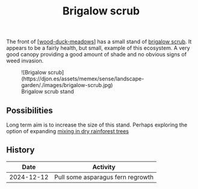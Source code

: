 ﻿---
backlinks:
- title: Bush regeneration (Wood duck meadows)
  url: /memex/sense/landscape-garden/regeneration.html
- title: Wood duck meadows
  url: /memex/sense/landscape-garden/wood-duck-meadows.html
- title: Asparagus africanus (Climbing asparagus fern)
  url: /memex/sense/landscape-garden/plants/asparagus-africanus.html
- title: Bunya Pine
  url: /memex/sense/landscape-garden/plants/bunya-pine.html
tags: gardens, landscape, wood-duck-meadows
title: Brigalow scrub
type: note
---
The front of [[wood-duck-meadows]] has a small stand of [brigalow scrub](https://www.lfwseq.org.au/wp-content/uploads/2017/06/RE-Fact-Sheet_12.8.23_HLW.pdf). It appears to be a fairly health, but small, example of this ecosystem. A very good canopy providing a good amount of shade and no obvious signs of weed invasion.

<figure markdown>
![Brigalow scrub](https://djon.es/assets/memex/sense/landscape-garden/./images/brigalow-scrub.jpg)
<figcaption>Brigalow scrub stand</figcaption>
</figure>


## Possibilities

Long term aim is to increase the size of this stand. Perhaps exploring the option of expanding [mixing in dry rainforest trees](https://www.qld.gov.au/environment/plants-animals/habitats/regrowth/regrowth-guides/brigalow/brigalow-ecology)

## History

| Date | Activity | 
| --- | --- |
| 2024-12-12 | Pull some asparagus fern regrowth |


[//begin]: # "Autogenerated link references for markdown compatibility"
[wood-duck-meadows]: wood-duck-meadows "Wood duck meadows"
[//end]: # "Autogenerated link references"